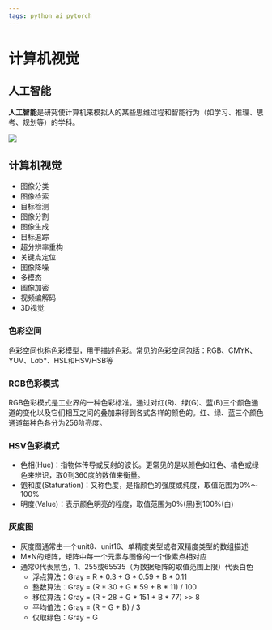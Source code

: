 ```yaml
---
tags: python ai pytorch 
---
```


# 计算机视觉

## 人工智能

**人工智能**是研究使计算机来模拟人的某些思维过程和智能行为（如学习、推理、思考、规划等）的学科。

![](ai_mm.png)

## 计算机视觉

- 图像分类
- 图像检索
- 目标检测
- 图像分割
- 图像生成
- 目标追踪
- 超分辨率重构
- 关键点定位
- 图像降噪
- 多模态
- 图像加密
- 视频编解码
- 3D视觉

### 色彩空间

色彩空间也称色彩模型，用于描述色彩。常见的色彩空间包括：RGB、CMYK、YUV、L*a*b*、HSL和HSV/HSB等

### RGB色彩模式

RGB色彩模式是工业界的一种色彩标准。通过对红(R)、绿(G)、蓝(B)三个颜色通道的变化以及它们相互之间的叠加来得到各式各样的颜色的。红、绿、蓝三个颜色通道每种色各分为256阶亮度。

### HSV色彩模式

- 色相(Hue)：指物体传导或反射的波长。更常见的是以颜色如红色、橘色或绿色来辨识，取0到360度的数值来衡量。
- 饱和度(Staturation)：又称色度，是指颜色的强度或纯度，取值范围为0%～100%
- 明度(Value)：表示颜色明亮的程度，取值范围为0%(黑)到100%(白)

### 灰度图

- 灰度图通常由一个unit8、unit16、单精度类型或者双精度类型的数组描述
- M*N的矩阵，矩阵中每一个元素与图像的一个像素点相对应
- 通常0代表黑色，1、255或65535（为数据矩阵的取值范围上限）代表白色
	- 浮点算法：Gray = R * 0.3 + G * 0.59 + B * 0.11
	- 整数算法：Gray = (R * 30 + G * 59 + B * 11) / 100
	- 移位算法：Gray = (R * 28 + G * 151 + B * 77) >> 8
	- 平均值法：Gray = (R + G + B) / 3
	- 仅取绿色：Gray = G

